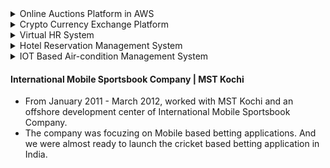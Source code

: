 <details><summary>Online Auctions Platform in AWS</summary>
<p>
#### Project details
#### Architecture
#### Solution
#### Notes
</p>
</details>

<details><summary>Crypto Currency Exchange Platform</summary>
<p>
#### Project details
#### Architecture
#### Solution
#### Notes
</p>
</details>

<details><summary>Virtual HR System  </summary>
<p>
#### Project details
#### Architecture
#### Solution
#### Notes
</p>
</details>

<details><summary>Hotel Reservation Management System </summary>
<p>
#### Project details
#### Architecture
#### Solution
#### Notes
</p>
</details>

<details><summary>IOT Based Air-condition Management System</summary>
<p>
#### Project details
#### Architecture
#### Solution
#### Notes
</p>
</details>


#### International Mobile Sportsbook Company | MST Kochi

- From January 2011 - March 2012, worked with MST Kochi and an offshore development center of International Mobile Sportsbook Company.
- The company was focuzing on Mobile based betting applications. And we were almost ready to launch the cricket based betting application in India.
